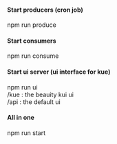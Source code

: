 #### Start producers (cron job)  
npm run produce  

#### Start consumers  
npm run consume  

#### Start ui server (ui interface for kue)  
npm run ui  
/kue : the beauity kui ui  
/api : the default ui  

#### All in one  
npm run start